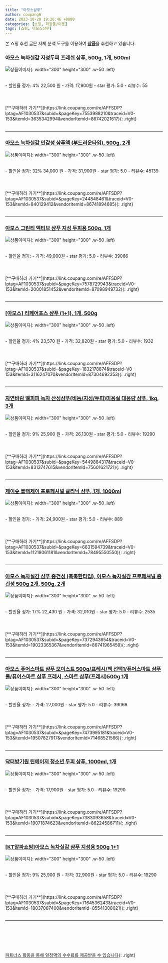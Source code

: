 ```yaml
---
title: "아모스샴푸"
author: coupang6
date: 2023-10-20 19:26:46 +0800
categories: [쇼핑, 화장품/미용]
tags: [쇼핑, 아모스샴푸]
---
```


본 쇼핑 추천 글은 자체 분석 도구를 이용하여 [**상품**](https://link.coupang.com/a/bao1ui)을 추천하고 있습니다.

### [아모스 녹차실감 지성두피 프레쉬 샴푸, 500g, 1개, 500ml](https://link.coupang.com/re/AFFSDP?lptag=AF1030537&subid=&pageKey=7553988210&traceid=V0-153&itemId=3635342994&vendorItemId=86742021617)

![상품이미지](https://thumbnail10.coupangcdn.com/thumbnails/remote/230x230ex/image/vendor_inventory/f3b9/070ef9ac2e5abf69afa395b23897cb6371384e71e6090b761fb740f57788.jpg){: width="300" height="300" .w-50 .left}


<br>
- 할인율 정가: 4%  22,500   원
- 가격: 17,900원
- star 평가: 5.0
- 리뷰수: 55
<br>
<br>
<br>
<br>
[**구매하러 가기**](https://link.coupang.com/re/AFFSDP?lptag=AF1030537&subid=&pageKey=7553988210&traceid=V0-153&itemId=3635342994&vendorItemId=86742021617){: .right}
<br>
<br>

---

### [아모스 녹차실감 민감성 샴푸액 (부드러운타입), 500g, 2개](https://link.coupang.com/re/AFFSDP?lptag=AF1030537&subid=&pageKey=244848461&traceid=V0-153&itemId=840129412&vendorItemId=86741894685)

![상품이미지](https://thumbnail10.coupangcdn.com/thumbnails/remote/230x230ex/image/vendor_inventory/ce53/e1b8459ac5ed3f35c9ac1d9864aebae4c1145735db4889695a2c56f9d0ac.jpg){: width="300" height="300" .w-50 .left}


<br>
- 할인율 정가: 32%  34,000   원
- 가격: 31,900원
- star 평가: 5.0
- 리뷰수: 45139
<br>
<br>
<br>
<br>
[**구매하러 가기**](https://link.coupang.com/re/AFFSDP?lptag=AF1030537&subid=&pageKey=244848461&traceid=V0-153&itemId=840129412&vendorItemId=86741894685){: .right}
<br>
<br>

---

### [아모스 그린티 액티브 샴푸 지성 두피용 500g, 1개](https://link.coupang.com/re/AFFSDP?lptag=AF1030537&subid=&pageKey=7578729943&traceid=V0-153&itemId=20001851452&vendorItemId=87098949732)

![상품이미지](https://thumbnail6.coupangcdn.com/thumbnails/remote/230x230ex/image/vendor_inventory/6941/ff7475ff94532ffb04345c044bd797d8ce47f19ff2460a4dd07c1af77a4e.png){: width="300" height="300" .w-50 .left}


<br>
- 할인율 정가: 
- 가격: 49,000원
- star 평가: 5.0
- 리뷰수: 39066
<br>
<br>
<br>
<br>
[**구매하러 가기**](https://link.coupang.com/re/AFFSDP?lptag=AF1030537&subid=&pageKey=7578729943&traceid=V0-153&itemId=20001851452&vendorItemId=87098949732){: .right}
<br>
<br>

---

### [[아모스] 리페어포스 샴푸 (1+1), 1개, 500g](https://link.coupang.com/re/AFFSDP?lptag=AF1030537&subid=&pageKey=1832178874&traceid=V0-153&itemId=3116247070&vendorItemId=87304692353)

![상품이미지](https://thumbnail8.coupangcdn.com/thumbnails/remote/230x230ex/image/vendor_inventory/41e4/93619ef6bcb6634476c511a61c3ed2249f594a2f5ebb8827b5da22c8f7bd.jpg){: width="300" height="300" .w-50 .left}


<br>
- 할인율 정가: 4%  23,570   원
- 가격: 32,820원
- star 평가: 5.0
- 리뷰수: 1932
<br>
<br>
<br>
<br>
[**구매하러 가기**](https://link.coupang.com/re/AFFSDP?lptag=AF1030537&subid=&pageKey=1832178874&traceid=V0-153&itemId=3116247070&vendorItemId=87304692353){: .right}
<br>
<br>

---

### [자연바람 엘피피 녹차 산성샴푸(비듬/지성/두피)미용실 대용량 샴푸, 1kg, 3개](https://link.coupang.com/re/AFFSDP?lptag=AF1030537&subid=&pageKey=5449884317&traceid=V0-153&itemId=8313747615&vendorItemId=75601621721)

![상품이미지](https://thumbnail10.coupangcdn.com/thumbnails/remote/230x230ex/image/vendor_inventory/28d0/e5bfc93cebd2edd4d1477885d595a33948a2e470af9f106fc87567bc20ce.jpg){: width="300" height="300" .w-50 .left}


<br>
- 할인율 정가: 9%  25,900   원
- 가격: 26,130원
- star 평가: 5.0
- 리뷰수: 19290
<br>
<br>
<br>
<br>
[**구매하러 가기**](https://link.coupang.com/re/AFFSDP?lptag=AF1030537&subid=&pageKey=5449884317&traceid=V0-153&itemId=8313747615&vendorItemId=75601621721){: .right}
<br>
<br>

---

### [제이숲 블랙제이 프로페셔널 클리닉 샴푸, 1개, 1000ml](https://link.coupang.com/re/AFFSDP?lptag=AF1030537&subid=&pageKey=6631594739&traceid=V0-153&itemId=11218061181&vendorItemId=78495550550)

![상품이미지](https://thumbnail8.coupangcdn.com/thumbnails/remote/230x230ex/image/retail/images/8248604409444234-d07777da-6c16-4a42-8c3e-18e0f78910de.jpg){: width="300" height="300" .w-50 .left}


<br>
- 할인율 정가: 
- 가격: 24,900원
- star 평가: 5.0
- 리뷰수: 889
<br>
<br>
<br>
<br>
[**구매하러 가기**](https://link.coupang.com/re/AFFSDP?lptag=AF1030537&subid=&pageKey=6631594739&traceid=V0-153&itemId=11218061181&vendorItemId=78495550550){: .right}
<br>
<br>

---

### [아모스 녹차실감 샴푸 중건성 (촉촉한타입), 아모스 녹차실감 프로페셔널 중건성 500g 2개, 500g, 2개](https://link.coupang.com/re/AFFSDP?lptag=AF1030537&subid=&pageKey=7372943654&traceid=V0-153&itemId=19023365367&vendorItemId=86741965459)

![상품이미지](https://thumbnail8.coupangcdn.com/thumbnails/remote/230x230ex/image/vendor_inventory/d63b/d0466b8e7a53202459bccf6d0984114aa280a15ca2c944dc2514febbf13d.jpg){: width="300" height="300" .w-50 .left}


<br>
- 할인율 정가: 17%  22,430   원
- 가격: 32,010원
- star 평가: 5.0
- 리뷰수: 2535
<br>
<br>
<br>
<br>
[**구매하러 가기**](https://link.coupang.com/re/AFFSDP?lptag=AF1030537&subid=&pageKey=7372943654&traceid=V0-153&itemId=19023365367&vendorItemId=86741965459){: .right}
<br>
<br>

---

### [아모스 퓨어스마트 샴푸 모이스트 500g/프레시/팩 선택1/퓨어스마트 샴푸 쿨/퓨어스마트 샴푸 프레시, 스마트 샴푸(프레시)500g 1개](https://link.coupang.com/re/AFFSDP?lptag=AF1030537&subid=&pageKey=7473995181&traceid=V0-153&itemId=19507827917&vendorItemId=71468521566)

![상품이미지](https://thumbnail6.coupangcdn.com/thumbnails/remote/230x230ex/image/vendor_inventory/79bb/f26331c5a5f631c588be4de9eb4461b044fb4a2b82b0f8da4a4ae904a79d.jpg){: width="300" height="300" .w-50 .left}


<br>
- 할인율 정가: 
- 가격: 27,000원
- star 평가: 5.0
- 리뷰수: 39066
<br>
<br>
<br>
<br>
[**구매하러 가기**](https://link.coupang.com/re/AFFSDP?lptag=AF1030537&subid=&pageKey=7473995181&traceid=V0-153&itemId=19507827917&vendorItemId=71468521566){: .right}
<br>
<br>

---

### [닥터방기원 틴에이저 청소년 두피 샴푸, 1000ml, 1개](https://link.coupang.com/re/AFFSDP?lptag=AF1030537&subid=&pageKey=7383093658&traceid=V0-153&itemId=19071874623&vendorItemId=86224586711)

![상품이미지](https://thumbnail6.coupangcdn.com/thumbnails/remote/230x230ex/image/retail/images/2023/06/09/10/2/02c668d7-d6a2-40cf-88bf-678253beb6a3.jpg){: width="300" height="300" .w-50 .left}


<br>
- 할인율 정가: 
- 가격: 17,900원
- star 평가: 5.0
- 리뷰수: 19290
<br>
<br>
<br>
<br>
[**구매하러 가기**](https://link.coupang.com/re/AFFSDP?lptag=AF1030537&subid=&pageKey=7383093658&traceid=V0-153&itemId=19071874623&vendorItemId=86224586711){: .right}
<br>
<br>

---

### [[KT알파쇼핑]아모스 녹차실감 샴푸 지성용 500g 1+1](https://link.coupang.com/re/AFFSDP?lptag=AF1030537&subid=&pageKey=7164536243&traceid=V0-153&itemId=18037087400&vendorItemId=85541308021)

![상품이미지](https://thumbnail9.coupangcdn.com/thumbnails/remote/230x230ex/image/vendor_inventory/040f/0f1b2ce4903250b5b2fa0e80b782749bfb0857ffc7a80feeeb9367a054d7.jpg){: width="300" height="300" .w-50 .left}


<br>
- 할인율 정가: 9%  25,900   원
- 가격: 32,900원
- star 평가: 5.0
- 리뷰수: 19290
<br>
<br>
<br>
<br>
[**구매하러 가기**](https://link.coupang.com/re/AFFSDP?lptag=AF1030537&subid=&pageKey=7164536243&traceid=V0-153&itemId=18037087400&vendorItemId=85541308021){: .right}
<br>
<br>

---
<br><br><br><br><br> [파트너스 활동을 통해 일정액의 수수료를 제공받을 수 있습니다](https://link.coupang.com/a/bao1ui){: .right}